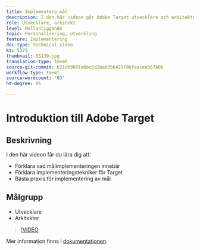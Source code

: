 ```yaml
---
title: Implementera mål
description: I den här videon går Adobe Target utvecklare och arkitekter igenom Target-implementeringen. I den här videon lär du dig de olika Target-implementeringsteknikerna och använder Target-implementeringens bästa praxis.
role: Utvecklare, arkitekt
level: Mellanliggande
topic: Personalisering, utveckling
feature: Implementering
doc-type: technical video
kt: 5379
thumbnail: 35139.jpg
translation-type: tm+mt
source-git-commit: b21d69b01e6bc6d2ba93b6425f86feacee567b06
workflow-type: tm+mt
source-wordcount: '83'
ht-degree: 0%

---
```



# Introduktion till Adobe Target

## Beskrivning

I den här videon får du lära dig att:

* Förklara vad målimplementeringen innebär
* Förklara implementeringstekniker för Target
* Bästa praxis för implementering av mål

## Målgrupp

* Utvecklare
* Arkitekter

>[!VIDEO](https://video.tv.adobe.com/v/35139/?quality=12)

Mer information finns i [dokumentationen](https://docs.adobe.com/content/help/en/target/using/implement-target/implementing-target.html).
